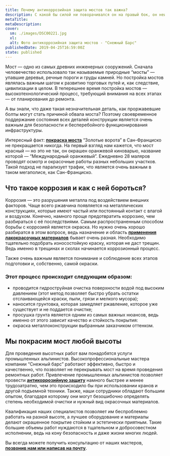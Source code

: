 ```yaml
---
title: Почему антикоррозийная защита мостов так важна?
description: С какой бы силой ни поворачивался он на правый бок, он неизменно сваливался опять на спину.
metaTitle: 
metaDescription:
cover:
  sm: ./images/DSC00221.jpg
  xl: 
  alt: Фото антикоррозийная защита мостов - "Снежный Барс"
publishedDate: 2019-04-25T16:59:00Z
state: published    
---
```

Мост — одно из самых древних инженерных сооружений. Сначала человечество использовало так называемые природные “мосты” — упавшие деревья, речные пороги и груды камней. Но постройка мостов являлась важным шагом к развитию торговых путей и, как следствие, цивилизации в целом. В теперешнее время постройка мостов — высокотехнологический процесс, требующий внимания на всех этапах — от планирования до ремонта.

А вы знали, что даже такая незначительная деталь, как проржавевшие болты могут стать причиной обвала моста? Поэтому своевременное поддержание состояния всех деталей конструкции является очень важным для безопасности и бесперебойного функционирования инфраструктуры.

Интересный факт: [**покраска моста**](/puteprovody-mosty-i-estakady) “Золотые ворота” в Сан-Франциско не прекращается никогда. На первый взгляд нам кажется, что мост красный — но это не так, он окрашен оранжевой киноварью, название которой — “Международный оранжевый”. Ежедневно 28 маляров проводят осмотр и окрасочные работы разных небольших участков. Такой подход не парализует трафик, что является очень важным в таком мегаполисе, как Сан-Франциско.   

## Что такое коррозия и как с ней бороться?

Коррозия — это разрушения металла под воздействием внешних факторов. Чаще всего ржавчина появляется на металлических конструкциях, которые имеют частый или постоянный контакт с влагой и воздухом. Конечно, намного проще предотвратить коррозию, чем разбираться с её последствиями. Самым распространенным способом борьбы с коррозией является окраска. Но нужно очень хорошо разбиратся в этом вопросе, ведь назначение и область [**применения лакокрасочных материалов**](/nanesenie-specialnyx-pokrytij) бывает очень разная. Необходимо тщательно подобрать износостойкую краску, которая не даст трещин. Ведь именно в трещинах и сколах начинается коррозионный процесс.

Также очень важным является понимание и соблюдение всех этапов подготовки и, собственно, самой окраски.

### Этот процесс происходит следующим образом:

* проводится гидроструйная очистка поверхности водой под высоким давлением (этот метод позволяет быстро убрать остатки отслаивающейся краски, пыли, грязи и мелкого мусора);
* наносится грунтовка, которая замедляет ржавление, которое уже существует и не поддается очистке;
* просушка грунта является одним из самых важных нюансов, ведь именно от этого зависит качество и стойкость покрытия:
* окраска металлоконструкции выбранным заказчиком оттенком.

## Мы покрасим мост любой высоты

Для проведения высотных работ вам понадобятся услуги промышленных альпинистов. Высокопрофессиональные мастера компании “Снежный барс” работают эффективно, быстро и качественно, что позволяет не перекрывать мост на время проведения ремонтных работ. Привлечение промышленных альпинистов позволяет провести [**антикоррозийную защиту**](/pokraska-metalla) намного быстрее и менее трудозатратно, чем это происходило бы при использовании кранов и другой подъемной техники. Также, наши сотрудники обладают большим опытом, благодаря которому они могут безошибочно определять степень необходимой очистки и нужный вид окрасочных материалов.

Квалификация наших специалистов позволяет им беспроблемно работать на разной высоте, а лучшее оборудование и материалы делают окрашенное покрытие стойким и эстетически приятным. Такие большие объемы работ нуждаются в тщательном и добросовестном исполнении, ведь на кону безопасность и даже жизни многих людей.

Вы всегда можете получить консультацию от наших мастеров, [**позвонив нам или написав на почту**](/contacts).
